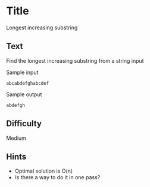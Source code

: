 # Title

Longest increasing substring

## Text

Find the longest increasing substring from a string input

Sample input
```
abcabdefghabcdef
```


Sample output
```
abdefgh
```

## Difficulty

Medium


## Hints

- Optimal solution is O(n)
- Is there a way to do it in one pass?
